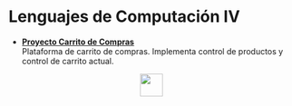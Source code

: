 # Lenguajes de Computación IV
- **[Proyecto Carrito de Compras](https://andrevitalb.github.io/uaa_repo/4_Semestre/Lenguajes/shopping_cart/)**  
    Plataforma de carrito de compras. Implementa control de productos y control de carrito actual.    
      

<p align="center">
    <a href = "https://andrevital.com" target = "_blank"><img src="https://www.andrevital.com/images/logo_contained_negative.svg" width="40px"></a>
</p>